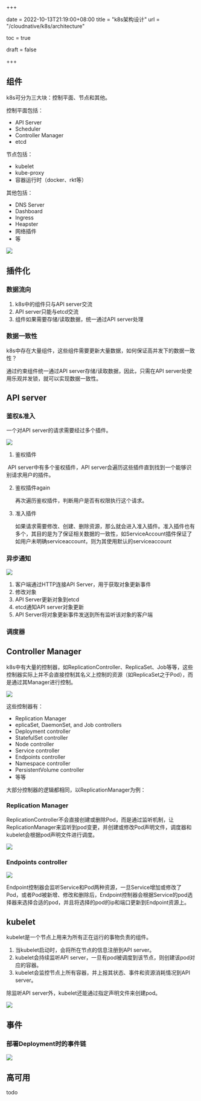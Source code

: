 +++

date = 2022-10-13T21:19:00+08:00
title = "k8s架构设计"
url = "/cloudnative/k8s/architecture"

toc = true

draft = false

+++

## 组件

k8s可分为三大块：控制平面、节点和其他。

控制平面包括：

- API Server
- Scheduler
- Controller Manager
- etcd

节点包括：

- kubelet
- kube-proxy
- 容器运行时（docker、rkt等）

其他包括：

- DNS Server
- Dashboard
- Ingress
- Heapster
- 网络插件
- 等

![](https://raw.githubusercontent.com/stong1994/images/master/picgo/202210072025710.png)

## 插件化

### 数据流向

1. k8s中的组件只与API server交流
2. API server只能与etcd交流
3. 组件如果需要存储/读取数据，统一通过API server处理

### 数据一致性

k8s中存在大量组件，这些组件需要更新大量数据，如何保证高并发下的数据一致性？

通过约束组件统一通过API server存储/读取数据，因此，只需在API server处使用乐观并发锁，就可以实现数据一致性。

## API server

### 鉴权&准入

一个对API server的请求需要经过多个插件。

![](https://raw.githubusercontent.com/stong1994/images/master/picgo/202210072131829.png)

1. 鉴权插件

​		API server中有多个鉴权插件，API server会遍历这些插件直到找到一个能够识别请求用户的插件。

2. 鉴权插件again

   再次遍历鉴权插件，判断用户是否有权限执行这个请求。

3. 准入插件

   如果请求需要修改、创建、删除资源，那么就会进入准入插件。准入插件也有多个，其目的是为了保证相关数据的一致性，如ServiceAccount插件保证了如用户未明确serviceaccount，则为其使用默认的serviceaccount

### 异步通知

![](https://raw.githubusercontent.com/stong1994/images/master/picgo/202210131222890.png)

1. 客户端通过HTTP连接API Server，用于获取对象更新事件
2. 修改对象
3. API Server更新对象到etcd
4. etcd通知API server对象更新
5. API Server将对象更新事件发送到所有监听该对象的客户端

### 调度器

## Controller Manager

k8s中有大量的控制器，如ReplicationController、ReplicaSet、Job等等，这些控制器实际上并不会直接控制其名义上控制的资源（如ReplicaSet之于Pod），而是通过其Manager进行控制。

![](https://raw.githubusercontent.com/stong1994/images/master/picgo/202210152100050.png)





这些控制器有：

- Replication Manager
- eplicaSet, DaemonSet, and Job controllers
- Deployment controller 
- StatefulSet controller
- Node controller
- Service controller
- Endpoints controller
- Namespace controller
- PersistentVolume controller
- 等等

大部分控制器的逻辑都相同，以ReplicationManager为例：

### Replication Manager

ReplicationController不会直接创建或删除Pod，而是通过监听机制，让ReplicationManager来监听到pod变更，并创建或修改Pod声明文件，调度器和kubelet会根据pod声明文件进行调度。

![](https://raw.githubusercontent.com/stong1994/images/master/picgo/202210151441710.png)

### Endpoints controller

![](https://raw.githubusercontent.com/stong1994/images/master/picgo/202210152103527.png)

Endpoint控制器会监听Service和Pod两种资源，一旦Service增加或修改了Pod，或者Pod被新增、修改和删除后，Endpoint控制器会根据Service的pod选择器来选择合适的pod，并且将选择的pod的ip和端口更新到Endpoint资源上。 

## kubelet

kubelet是一个节点上用来为所有正在运行的事物负责的组件。

1. 当kubelet启动时，会将所在节点的信息注册到API server。
2. kubelet会持续监听API server，一旦有pod被调度到该节点，则创建该pod对应的容器。
3. kubelet会监控节点上所有容器，并上报其状态、事件和资源消耗情况到API server。

除监听API server外，kubelet还能通过指定声明文件来创建pod。

![](https://raw.githubusercontent.com/stong1994/images/master/picgo/202210152059337.png)



## 事件

### 部署Deployment时的事件链

![](https://raw.githubusercontent.com/stong1994/images/master/picgo/202210152100135.png)





## 高可用

todo